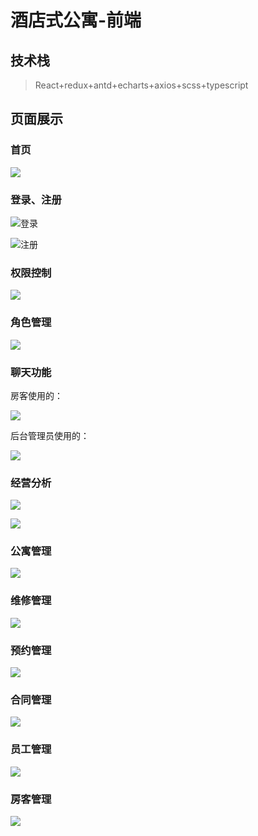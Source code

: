 # 酒店式公寓-前端

## 技术栈

> React+redux+antd+echarts+axios+scss+typescript



## 页面展示

### 首页

![](.\docs\首页.png)

### 登录、注册

![登录](.\docs\登录.png)

![注册](.\docs\注册.png)



### 权限控制

![](.\docs\权限控制.png)

### 角色管理

![](.\docs\角色管理.png)

### 聊天功能

房客使用的：

![](.\docs\咨询客服.png)

后台管理员使用的：

![](.\docs\客服服务.png)

### 经营分析

![](.\docs\经营分析.png)

![](.\docs\经营分析2.png)

### 公寓管理

![](.\docs\公寓管理.png)

### 维修管理

![](.\docs\维修管理.png)

### 预约管理

![](.\docs\预约管理.png)

### 合同管理

![](.\docs\合同管理.png)

### 员工管理

![](.\docs\员工管理.png)

### 房客管理

![](.\docs\房客管理.png)

